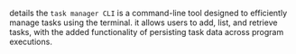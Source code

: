 details
the `task manager CLI` is a command-line tool designed to efficiently manage tasks using the terminal. 
it allows users to add, list, and retrieve tasks, with the added functionality of persisting task data across program executions.
